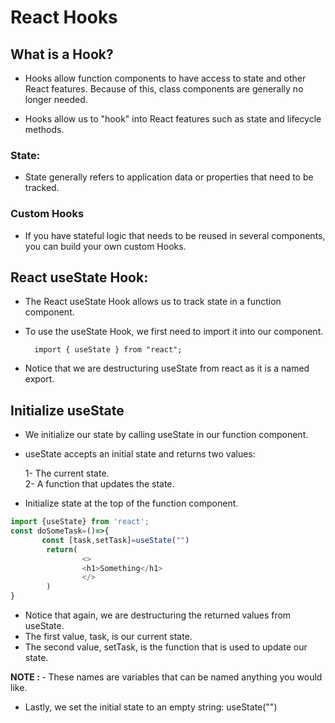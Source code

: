 # React Hooks
<!-- source: w3schools -->
## What is a Hook?
- Hooks allow function components to have access to state and other React features. Because of this, class components are generally no longer needed.

- Hooks allow us to "hook" into React features such as state and lifecycle methods. 


### State: 
- State generally refers to application data or properties that need to be tracked.

### Custom Hooks
- If you have stateful logic that needs to be reused in several components, you can build your own custom Hooks.


## React useState Hook:
- The React useState Hook allows us to track state in a function component.
- To use the useState Hook, we first need to import it into our component.
 
        
        import { useState } from "react";

- Notice that we are destructuring useState from react as it is a named export.

## Initialize useState
- We initialize our state by calling useState in our function component.
- useState accepts an initial state and returns two values:

    1- The current state. <br />
    2- A function that updates the state.


- Initialize state at the top of the function component.

```js
import {useState} from 'react';
const doSomeTask=()=>{
       const [task,setTask]=useState("")
        return(
                <>
                <h1>Something</h1>
                </>
        )
}
```

- Notice that again, we are destructuring the returned values from useState.
- The first value, task, is our current state.
- The second value, setTask, is the function that is used to update our state.

<b>NOTE : </b> - These names are variables that can be named anything you would like.

- Lastly, we set the initial state to an empty string: useState("")





